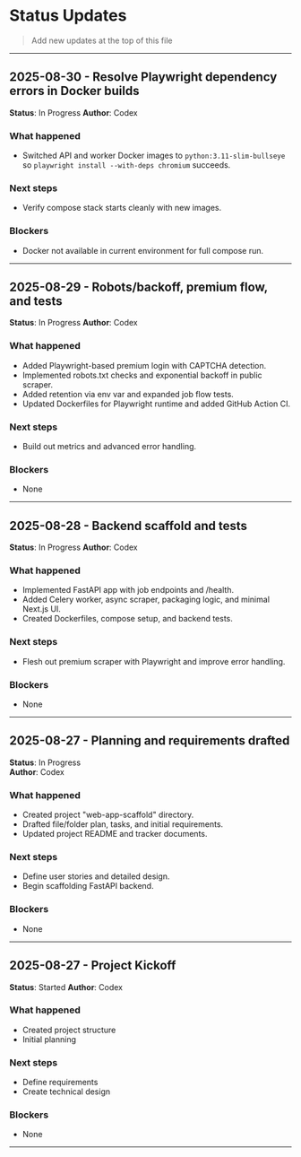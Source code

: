 # Status Updates

> Add new updates at the top of this file

---

## 2025-08-30 - Resolve Playwright dependency errors in Docker builds

**Status**: In Progress
**Author**: Codex

### What happened
- Switched API and worker Docker images to `python:3.11-slim-bullseye` so `playwright install --with-deps chromium` succeeds.

### Next steps
- Verify compose stack starts cleanly with new images.

### Blockers
- Docker not available in current environment for full compose run.

---

## 2025-08-29 - Robots/backoff, premium flow, and tests

**Status**: In Progress
**Author**: Codex

### What happened
- Added Playwright-based premium login with CAPTCHA detection.
- Implemented robots.txt checks and exponential backoff in public scraper.
- Added retention via env var and expanded job flow tests.
- Updated Dockerfiles for Playwright runtime and added GitHub Action CI.

### Next steps
- Build out metrics and advanced error handling.

### Blockers
- None

---

## 2025-08-28 - Backend scaffold and tests

**Status**: In Progress
**Author**: Codex

### What happened
- Implemented FastAPI app with job endpoints and /health.
- Added Celery worker, async scraper, packaging logic, and minimal Next.js UI.
- Created Dockerfiles, compose setup, and backend tests.

### Next steps
- Flesh out premium scraper with Playwright and improve error handling.

### Blockers
- None

---

## 2025-08-27 - Planning and requirements drafted

**Status**: In Progress  
**Author**: Codex

### What happened
- Created project "web-app-scaffold" directory.
- Drafted file/folder plan, tasks, and initial requirements.
- Updated project README and tracker documents.

### Next steps
- Define user stories and detailed design.
- Begin scaffolding FastAPI backend.

### Blockers
- None

---

## 2025-08-27 - Project Kickoff

**Status**: Started
**Author**: Codex

### What happened
- Created project structure
- Initial planning

### Next steps
- Define requirements
- Create technical design

### Blockers
- None

---
